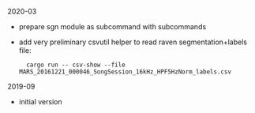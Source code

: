 2020-03

- prepare sgn module as subcommand with subcommands
- add very preliminary csvutil helper 
  to read raven segmentation+labels file:
  
        cargo run -- csv-show --file MARS_20161221_000046_SongSession_16kHz_HPF5HzNorm_labels.csv

2019-09

- initial version
